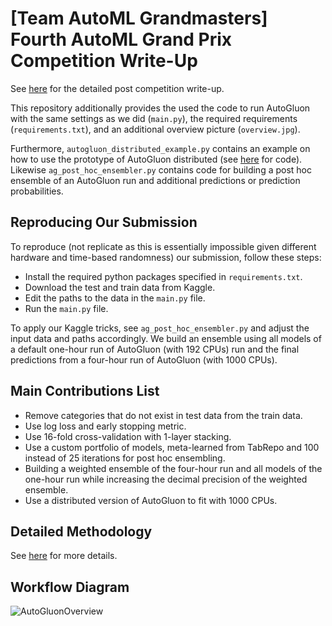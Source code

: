 
# [Team AutoML Grandmasters] Fourth AutoML Grand Prix Competition Write-Up


See [here](https://www.kaggle.com/competitions/playground-series-s4e8/discussion/523656) for the detailed post competition write-up.

This repository additionally provides the used the code to run AutoGluon with the same settings as we did (`main.py`), the required requirements (`requirements.txt`), and
an additional overview picture (`overview.jpg`).

Furthermore, `autogluon_distributed_example.py` contains an example on how to use the prototype of AutoGluon distributed (see [here](https://github.com/LennartPurucker/autogluon/tree/distributed_autogluon) for code). 
Likewise `ag_post_hoc_ensembler.py` contains code for building a post hoc ensemble of an AutoGluon run and additional predictions or prediction probabilities. 


## Reproducing Our Submission
<!---
A link to a code repository with complete and detailed instructions so that the results obtained can be reproduced. This is recommended for all participants and mandatory for winners to claim the prizes.
-->

To reproduce (not replicate as this is essentially impossible given different hardware and time-based randomness) our submission, follow these steps:
* Install the required python packages specified in `requirements.txt`. 
* Download the test and train data from Kaggle.
* Edit the paths to the data in the `main.py` file.
* Run the `main.py` file.

To apply our Kaggle tricks, see `ag_post_hoc_ensembler.py` and adjust the input data and paths accordingly.
We build an ensemble using all models of a default one-hour run of AutoGluon (with 192 CPUs) run and the final predictions from a four-hour run of AutoGluon (with 1000 CPUs).

## Main Contributions List
<!--- An itemized list of your main contributions and critical elements of success. Suggestions: Contrast your proposed method with others e.g. in terms of computational or implementation complexity, parallelism, memory cost, theoretical grounding.
-->
* Remove categories that do not exist in test data from the train data.
* Use log loss and early stopping metric. 
* Use 16-fold cross-validation with 1-layer stacking.
* Use a custom portfolio of models, meta-learned from TabRepo and 100 instead of 25 iterations for post hoc ensembling.
* Building a weighted ensemble of the four-hour run and all models of the one-hour run while increasing the decimal precision of the weighted ensemble.
* Use a distributed version of AutoGluon to fit with 1000 CPUs. 


## Detailed Methodology
<!--- A detailed description of methodology. Expand and explain your contributions in more detail. The explanations must be self-contained and one must be able to reproduce the approach by reading this section. You can explain and justify the approach by any means, e.g. citations, equations, tables, algorithms, platforms and code libraries utilized, etc. A detailed explanation of the architecture, preprocessing, loss function, training details, hyper-parameters, etc. is expected.
-->
See [here](https://www.kaggle.com/competitions/playground-series-s4e8/discussion/523656) for more details.

## Workflow Diagram
<!--- A representative image / workflow diagram of the method to support additional description. -->
![AutoGluonOverview](overview.jpg)
